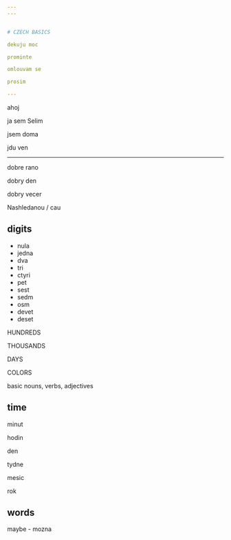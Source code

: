 ```yaml
---
---


# CZECH BASICS

dekuju moc

prominte

omlouvam se

prosim

---
```


ahoj

ja sem Selim

jsem doma

jdu ven

---

dobre rano

dobry den

dobry vecer

Nashledanou / cau

## digits

- nula
- jedna
- dva
- tri
- ctyri
- pet
- sest
- sedm
- osm
- devet
- deset

HUNDREDS 

THOUSANDS 

DAYS 

COLORS 

basic nouns, verbs, adjectives 


## time

minut

hodin

den

tydne

mesic

rok

## words

maybe - mozna
